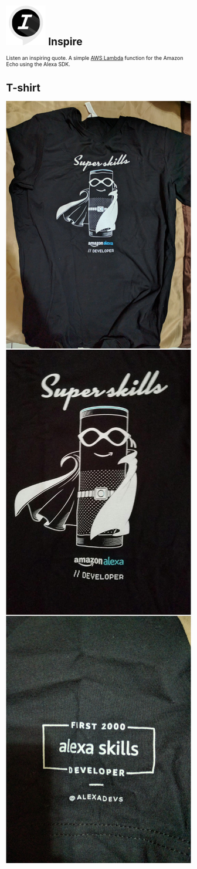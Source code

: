 # ![alt tag](https://raw.githubusercontent.com/aleplusplus/inspire/master/images/app_icon.png) Inspire

Listen an inspiring quote.
A simple [AWS Lambda](http://aws.amazon.com/lambda) function for the Amazon Echo using the Alexa SDK.

# T-shirt
![alt tag](https://raw.githubusercontent.com/aleplusplus/inspire/master/images/t-shirt/1.jpg)
![alt tag](https://raw.githubusercontent.com/aleplusplus/inspire/master/images/t-shirt/2.jpg)
![alt tag](https://raw.githubusercontent.com/aleplusplus/inspire/master/images/t-shirt/3.jpg)
